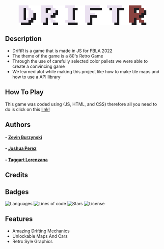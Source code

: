<p align="center">
  <img  src="https://github.com/REALziez/DriftR/blob/main/assets/images/UI/Logo_Test.png" alt="DriftR logo">
</p>

## Description

- DriftR is a game that is made in JS for FBLA 2022 
- The theme of the game is a 80's Retro Game
- Through the use of carefully selected color pallets we were able to create a convincing game
- We learned alot while making this project like how to make tile maps and how to use a API library

## How To Play

This game was coded using (JS, HTML, and CSS) therefore all you need to do is click on this [link!](https://realziez.github.io/DriftR/) 

## Authors

#### - [Zevin Burzynski](https://github.com/REALziez)
#### - [Joshua Perez](https://github.com/dri-gi)
#### - [Taggart Lorenzana](https://github.com/TaggsSwaggs)

## Credits


## Badges

<img alt="Languages" src="https://img.shields.io/github/languages/top/lernantino/badmath"> <img alt="Lines of code" src="https://img.shields.io/tokei/lines/github/REALziez/DriftR"> <img alt="Stars" src="https://img.shields.io/github/stars/REALziez/DriftR"> <img alt="License" src="https://img.shields.io/github/license/REALziez/DriftR">

## Features

- Amazing Drifting Mechanics
- Unlockable Maps And Cars
- Retro Syle Graphics
